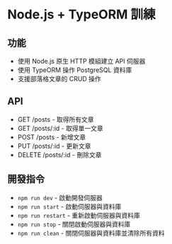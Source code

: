 # Node.js + TypeORM 訓練

## 功能

- 使用 Node.js 原生 HTTP 模組建立 API 伺服器
- 使用 TypeORM 操作 PostgreSQL 資料庫
- 支援部落格文章的 CRUD 操作

## API

- GET /posts - 取得所有文章
- GET /posts/:id - 取得單一文章
- POST /posts - 新增文章
- PUT /posts/:id - 更新文章
- DELETE /posts/:id - 刪除文章

## 開發指令

- `npm run dev` - 啟動開發伺服器
- `npm run start` - 啟動伺服器與資料庫
- `npm run restart` - 重新啟動伺服器與資料庫
- `npm run stop` - 關閉啟動伺服器與資料庫
- `npm run clean` - 關閉伺服器與資料庫並清除所有資料
